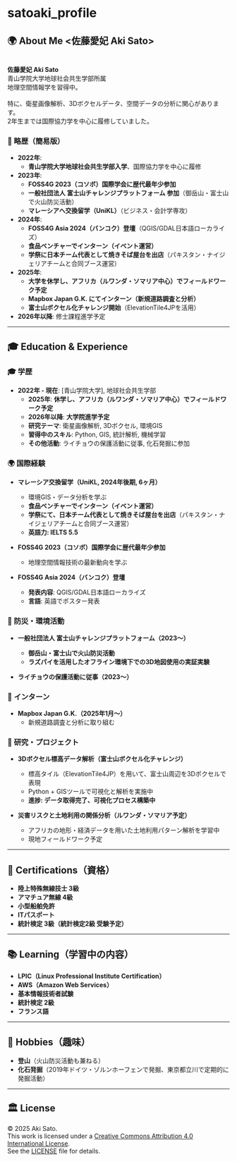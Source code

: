 # satoaki_profile

## 🌍 About Me <**佐藤愛妃 Aki Sato**>
<br> **佐藤愛妃 Aki Sato**
<br> 青山学院大学地球社会共生学部所属
<br> 地理空間情報学を習得中。  
<br>特に、衛星画像解析、3Dボクセルデータ、空間データの分析に関心があります。  
2年生までは国際協力学を中心に履修していました。  

### 📖 略歴（簡易版）
- **2022年**:  
  - **青山学院大学地球社会共生学部入学**、国際協力学を中心に履修  
- **2023年**:  
  - **FOSS4G 2023（コソボ）国際学会に歴代最年少参加**  
  - **一般社団法人 富士山チャレンジプラットフォーム 参加**（御岳山・富士山で火山防災活動）
  - **マレーシアへ交換留学（UniKL）**（ビジネス・会計学専攻）  
- **2024年**:  
  - **FOSS4G Asia 2024（バンコク）登壇**（QGIS/GDAL日本語ローカライズ）  
  - **食品ベンチャーでインターン（イベント運営）**  
  - **学祭に日本チーム代表として焼きそば屋台を出店**（パキスタン・ナイジェリアチームと合同ブース運営）  
- **2025年**:  
  - **大学を休学し、アフリカ（ルワンダ・ソマリア中心）でフィールドワーク予定**  
  - **Mapbox Japan G.K. にてインターン（新規道路調査と分析）**  
  - **富士山ボクセル化チャレンジ開始**（ElevationTile4JPを活用）  
- **2026年以降**: 修士課程進学予定

---

## 🎓 Education & Experience

### 🎓 **学歴**
- **2022年 - 現在**: [青山学院大学], 地球社会共生学部
  - **2025年**: **休学し、アフリカ（ルワンダ・ソマリア中心）でフィールドワーク予定**  
  - **2026年以降**: **大学院進学予定**  
  - **研究テーマ**: 衛星画像解析, 3Dボクセル, 環境GIS  
  - **習得中のスキル**: Python, GIS, 統計解析, 機械学習
  - **その他活動**: ライチョウの保護活動に従事, 化石発掘に参加

### 🌍 **国際経験**
- **マレーシア交換留学（UniKL, 2024年後期, 6ヶ月）**  
  - 環境GIS・データ分析を学ぶ  
  - **食品ベンチャーでインターン（イベント運営）**  
  - **学祭にて、日本チーム代表として焼きそば屋台を出店**（パキスタン・ナイジェリアチームと合同ブース運営）  
  - **英語力: IELTS 5.5**  

- **FOSS4G 2023（コソボ）国際学会に歴代最年少参加**  
  - 地理空間情報技術の最新動向を学ぶ  

- **FOSS4G Asia 2024（バンコク）登壇**  
  - **発表内容**: QGIS/GDAL日本語ローカライズ  
  - **言語**: 英語でポスター発表  

### 🌋 **防災・環境活動**
- **一般社団法人 富士山チャレンジプラットフォーム（2023～）**  
  - **御岳山・富士山で火山防災活動**  
  - **ラズパイを活用したオフライン環境下での3D地図使用の実証実験**  

- **ライチョウの保護活動に従事（2023～）**  

### 💼 **インターン**
- **Mapbox Japan G.K.（2025年1月～）**  
  - 新規道路調査と分析に取り組む  

### 🔬 **研究・プロジェクト**
- **3Dボクセル標高データ解析（富士山ボクセル化チャレンジ）**
  - 標高タイル（ElevationTile4JP）を用いて、富士山周辺を3Dボクセルで表現  
  - Python + GISツールで可視化と解析を実施中  
  - **進捗: データ取得完了、可視化プロセス構築中**  

- **災害リスクと土地利用の関係分析（ルワンダ・ソマリア予定）**
  - アフリカの地形・経済データを用いた土地利用パターン解析を学習中
  - 現地フィールドワーク予定  

---

## 📜 Certifications（資格）
- **陸上特殊無線技士 3級**  
- **アマチュア無線 4級**  
- **小型船舶免許**  
- **ITパスポート**  
- **統計検定 3級（統計検定2級 受験予定）**  

---

## 📚 Learning（学習中の内容）
- **LPIC（Linux Professional Institute Certification）**  
- **AWS（Amazon Web Services）**  
- **基本情報技術者試験**  
- **統計検定 2級**  
- **フランス語**  

---

## 🎣 Hobbies（趣味）
- **登山**（火山防災活動も兼ねる）  
- **化石発掘**（2019年ドイツ・ゾルンホーフェンで発掘、東京都立川で定期的に発掘活動）  

---



## 🏛 License
© 2025 Aki Sato.  
This work is licensed under a [Creative Commons Attribution 4.0 International License](https://creativecommons.org/licenses/by/4.0/).  
See the [LICENSE](LICENSE) file for details.
